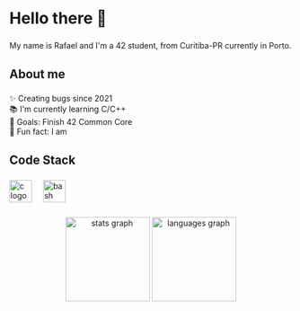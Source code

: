 <h1 align="left">Hello there 👋</h1>

###

<p align="left">My name is Rafael and I'm a 42 student, from Curitiba-PR currently in Porto.</p>

###

<h2 align="left">About me</h2>

###

<p align="left">✨ Creating bugs since 2021<br>📚 I'm currently learning C/C++<br>🎯 Goals: Finish 42 Common Core<br>🎲 Fun fact: I am</p>

###

<h2 align="left">Code Stack</h2>

###

<div align="left">
  <img src="https://cdn.jsdelivr.net/gh/devicons/devicon/icons/c/c-original.svg" height="40" alt="c logo"  />
  <img width="12" />
  <img src="https://cdn.jsdelivr.net/gh/devicons/devicon/icons/bash/bash-original.svg" height="40" alt="bash logo"  />
</div>

###

<div align="center">
  <img src="https://github-readme-stats.vercel.app/api?username=RafaelyRezende&hide_title=false&hide_rank=false&show_icons=true&include_all_commits=true&count_private=true&disable_animations=false&theme=dracula&locale=en&hide_border=false&order=1" height="150" alt="stats graph"  />
  <img src="https://github-readme-stats.vercel.app/api/top-langs?username=RafaelyRezende&locale=en&hide_title=false&layout=compact&card_width=320&langs_count=5&theme=dracula&hide_border=false&order=2" height="150" alt="languages graph"  />
</div>

###
